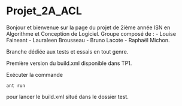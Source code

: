 # Projet_2A_ACL
Bonjour et bienvenue sur la page du projet de 2ième année ISN en Algorithme et Conception de Logiciel.  Groupe composé de : - Louise Faineant - Lauraleen Brousseau - Bruno Lacote - Raphaël Michon.


Branche dédiée aux tests et essais en tout genre.



Première version du build.xml disponible dans TP1.


Exécuter la commande 
```
ant run
```
pour lancer le build.xml situé dans le dossier test.
